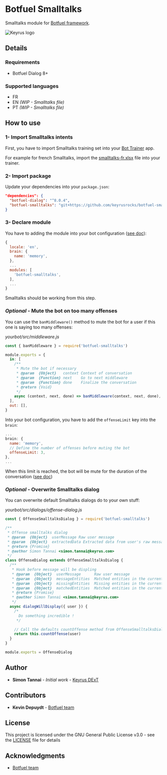 # Botfuel Smalltalks

Smalltalks module for [Botfuel framework](https://github.com/Botfuel/botfuel-dialog).


![Keyrus logo](https://innovation-itday.fr/wp-content/uploads/2018/04/Keyrus-logo_insightToValue_ssfond_500x250px_web-Keyrus-France-500x250.png)

## Details

### Requirements
* Botfuel Dialog 8+

### Supported languages

* FR
* EN *(WIP - Smalltalks file)*
* PT *(WIP - Smalltalks file)*

## How to use

### 1- Import Smalltalks intents

First, you have to import Smalltalks training set into your [Bot Trainer](https://app.botfuel.io/) app.

For example for french Smalltalks, import the [smalltalks-fr.xlsx](smalltalks-fr.xlsx) file into your trainer.

### 2- Import package
Update your dependencies into your `package.json`:

```json
"dependencies": {
  "botfuel-dialog": "^8.0.4",
  "botfuel-smalltalks": "git+https://github.com/keyrusrocks/botfuel-smalltalks.git"
}
```

### 3- Declare module
You have to adding the module into your bot configuration ([see doc](https://docs.botfuel.io/dialog/modules/overview#adding-a-module-to-the-bot-configuration-file)):

```js
{
  locale: 'en',
  brain: {
    name: 'memory',
  },
  ...
  modules: [
    'botfuel-smalltalks',
  ],
  ...
}
```

Smalltalks should be working from this step.

### *Optional* - Mute the bot on too many offenses

You can use the `banMiddleware()` method to mute the bot for a user if this one is saying too many offenses:

*yourbot/src/middleware.js*
```js
const { banMiddleware } = require('botfuel-smalltalks')

module.exports = {
  in: [
    /**
     * Mute the bot if necessary
     * @param  {Object}   context Context of conversation
     * @param  {Function} next    Go to next middleware
     * @param  {Function} done    Finalize the conversation
     * @return {Void}
     */
    async (context, next, done) => banMiddleware(context, next, done),
  ],
  out: [],
}
```

Into your bot configuration, you have to add the `offenseLimit` key into the `brain`:

```js
...
brain: {
  name: 'memory',
  // Define the number of offenses before muting the bot
  offenseLimit: 3,
},
...
```

When this limit is reached, the bot will be mute for the duration of the conversation ([see doc](https://docs.botfuel.io/dialog/reference/configuration#parameters-1))

### *Optional* - Overwrite Smalltalks dialog

You can overwrite default Smalltalks dialogs do to your own stuff:

*yourbot/src/dialogs/offense-dialog.js*

```js
const { OffenseSmalltalksDialog } = require('botfuel-smalltalks')

/**
 * Offense smalltalks dialog
 * @param  {Object}  userMessage Raw user message
 * @param  {Object}  extractedData Extracted data from user's raw message, based on Extractor
 * @return {Promise}
 * @author Simon Tannai <simon.tannai@keyrus.com>
 */
class OffenseDialog extends OffenseSmalltalksDialog {
  /**
   * Hook before message will be displing
   * @param  {Object}  userMessage      Raw user message
   * @param  {Object}  messageEntities  Matched entities in the current message
   * @param  {Object}  missingEntities  Missing entities in the current conversation
   * @param  {Object}  matchedEntities  Matched entities in the current conversation
   * @return {Promise}
   * @author Simon Tannai <simon.tannai@keyrus.com>
   */
  async dialogWillDisplay({ user }) {
    /*
      Do something incredible !
     */

    // Call the defaults countOffense method from OffenseSmalltalksDialog class
    return this.countOffense(user)
  }
}

module.exports = OffenseDialog
```

## Author

* **Simon Tannai** - *Initial work* - [Keyrus DExT](http://www.keyrus.fr/)

## Contributors

* **Kevin Depuydt** - [Botfuel team](http://www.botfuel.io/en)

## License

This project is licensed under the GNU General Public License v3.0 - see the [LICENSE](LICENSE) file for details

## Acknowledgments
* [Botfuel team](https://www.botfuel.io/en)
